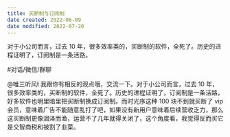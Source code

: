 ```yaml
---
title: 买断制与订阅制
date created: 2022-06-09
date modified: 2022-07-20
---
```


对于小公司而言，过去 10 年，很多效率类的，买断制的软件，全死了。历史的进程证明了，订阅制是一条活路。

#对话/微信/群聊

@唯三听风 我跟你有相反的观点哦，交流一下。对于小公司而言，过去 10 年，很多效率类的，买断制的软件，全死了。历史的进程证明了，订阅制是一条活路，好多软件也明里暗里把买断制换成订阅制。而时光序这种 100 块不到就买断了 vip 会员，意味着广告不能随意乱打了吧，如果没有新用户意味着后续营收乏力，那么这买断制更像涸泽而渔，运营不了几年就得关闭了，这个角度看，我觉得反而买它是交智商税和被割了韭菜。
